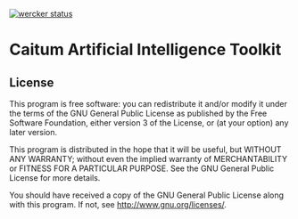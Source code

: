 [![wercker status](https://app.wercker.com/status/b2638c861c69115d49ac9d9768d3186f/s/master "wercker status")](https://app.wercker.com/project/byKey/b2638c861c69115d49ac9d9768d3186f)

# Caitum Artificial Intelligence Toolkit


## License
This program is free software: you can redistribute it and/or modify it under
the terms of the GNU General Public License as published by the Free Software
Foundation, either version 3 of the License, or (at your option) any later
version.

This program is distributed in the hope that it will be useful, but WITHOUT ANY
WARRANTY; without even the implied warranty of MERCHANTABILITY or FITNESS FOR A
PARTICULAR PURPOSE.  See the GNU General Public License for more details.

You should have received a copy of the GNU General Public License along with
this program.  If not, see <http://www.gnu.org/licenses/>.
